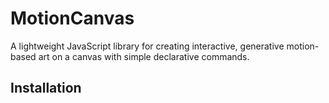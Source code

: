 # MotionCanvas

A lightweight JavaScript library for creating interactive, generative motion-based art on a canvas with simple declarative commands.

## Installation